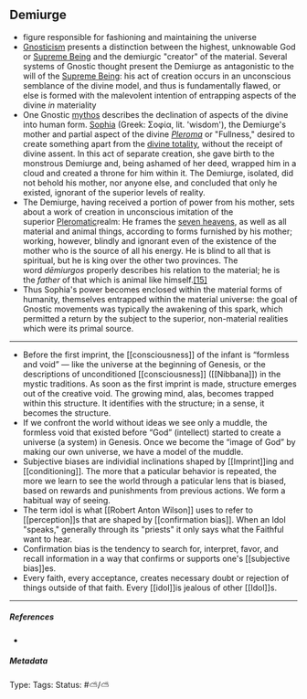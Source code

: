 ## Demiurge  # 

- figure responsible for fashioning and maintaining the universe
- [Gnosticism](https://en.m.wikipedia.org/wiki/Gnosticism "Gnosticism") presents a distinction between the highest, unknowable God or [Supreme Being](https://en.m.wikipedia.org/wiki/Aeon_(Gnosticism) "Aeon (Gnosticism)") and the demiurgic "creator" of the material. Several systems of Gnostic thought present the Demiurge as antagonistic to the will of the [Supreme Being](https://en.m.wikipedia.org/wiki/Supreme_Being "Supreme Being"): his act of creation occurs in an unconscious semblance of the divine model, and thus is fundamentally flawed, or else is formed with the malevolent intention of entrapping aspects of the divine _in_ materiality
- One Gnostic [mythos](https://en.m.wikipedia.org/wiki/Mythos "Mythos") describes the declination of aspects of the divine into human form. [Sophia](https://en.m.wikipedia.org/wiki/Sophia_(Gnosticism) "Sophia (Gnosticism)") (Greek: Σοφία, lit. 'wisdom'), the Demiurge's mother and partial aspect of the divine _[Pleroma](https://en.m.wikipedia.org/wiki/Pleroma "Pleroma")_ or "Fullness," desired to create something apart from the [divine totality](https://en.m.wikipedia.org/wiki/Absolute_(philosophy) "Absolute (philosophy)"), without the receipt of divine assent. In this act of separate creation, she gave birth to the monstrous Demiurge and, being ashamed of her deed, wrapped him in a cloud and created a throne for him within it. The Demiurge, isolated, did not behold his mother, nor anyone else, and concluded that only he existed, ignorant of the superior levels of reality.
- The Demiurge, having received a portion of power from his mother, sets about a work of creation in unconscious imitation of the superior [Pleromatic](https://en.m.wikipedia.org/wiki/Pleroma "Pleroma")realm: He frames the [seven heavens](https://en.m.wikipedia.org/wiki/Seven_heavens "Seven heavens"), as well as all material and animal things, according to forms furnished by his mother; working, however, blindly and ignorant even of the existence of the mother who is the source of all his energy. He is blind to all that is spiritual, but he is king over the other two provinces. The word _dēmiurgos_ properly describes his relation to the material; he is the _father_ of that which is animal like himself.[[15]](https://en.m.wikipedia.org/wiki/Demiurge#cite_note-15)
- Thus Sophia's power becomes enclosed within the material forms of humanity, themselves entrapped within the material universe: the goal of Gnostic movements was typically the awakening of this spark, which permitted a return by the subject to the superior, non-material realities which were its primal source.

____

- Before the first imprint, the [[consciousness]] of the infant is “formless and void” — like the universe at the beginning of Genesis, or the descriptions of unconditioned [[consciousness]] ([[Nibbana]]) in the mystic traditions. As soon as the first imprint is made, structure emerges out of the creative void. The growing mind, alas, becomes trapped within this structure. It identifies with the structure; in a sense, it becomes the structure.
- If we confront the world without ideas we see only a muddle, the formless void that existed before “God” (intellect) started to create a universe (a system) in Genesis. Once we become the “image of God” by making our own universe, we have a model of the muddle. 
- Subjective biases are individial inclinations shaped by [[Imprint]]ing and [[conditioning]]. The more that a paticular behavior is repeated, the more we learn to see the world through a paticular lens that is biased, based on rewards and punishments from previous actions. We form a habitual way of seeing.
- The term idol is what [[Robert Anton Wilson]] uses to refer to [[perception]]s that are shaped by [[confirmation bias]]. When an Idol "speaks," generally through its "priests" it only says what the Faithful want to hear.
- Confirmation bias is the tendency to search for, interpret, favor, and recall information in a way that confirms or supports one's [[subjective bias]]es.
- Every faith, every acceptance, creates necessary doubt or rejection of things outside of that faith. Every [[idol]]is jealous of other [[Idol]]s.

___

##### References

- 

##### Metadata

Type: 
Tags:
Status: #⛅️/⛅️